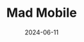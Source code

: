 ---  
layout: startup_page  
title: "Mad Mobile"  
id: "madmobile.com"  
permalink: "/madmobilemadmobile.com06112024/"  
website: "http://madmobile.com"  
funding_round: ""  
funding_amount: "$50M"  
investors: "Morgan Stanley Expansion Capital, Bridge Bank"  
about: "Mad Mobile provides SaaS and payment solutions for the restaurant and retail industries. Their CAKE point-of-sale system offers mobile POS, mobile ordering, and contactless payment options, creating modern transactions and enhancing customer experiences. The company processes approximately $3B in payments annually."  
markets: "SaaS, Payments, Restaurant Technology, Retail Technology"  
hq: "Tampa, Florida, United States"  
founded_year: "2010"  
linkedin: "https://www.linkedin.com/company/mad-mobile"  
twitter: "https://twitter.com/MadMobile"  
instagram: ""  
facebook: "http://www.facebook.com/MadMobile"  
crunchbase: "https://www.crunchbase.com/organization/mad-mobile-inc"  
pitchbook: "https://pitchbook.com/profiles/company/57725-56"  

date_display: "11-Jun-2024"  
date: "2024-06-11"

# SEO Optimization  
meta_title: "Mad Mobile -  Funding ($50M)"  
meta_description: "Mad Mobile, Mad Mobile provides SaaS and payment solutions for the restaurant and retail industries. Their CAKE point-of-sale system offers mobile POS, mobile ord..."  
meta_keywords: "Mad Mobile, SaaS, Payments, Restaurant Technology, Retail Technology,  funding"  
canonical_url: "https://startup.projectstartups.com/madmobilemadmobile.com06112024/"  
---